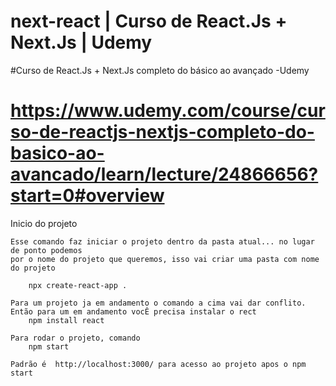 # next-react | Curso de React.Js + Next.Js | Udemy

#Curso de React.Js + Next.Js completo do básico ao avançado -Udemy
#  https://www.udemy.com/course/curso-de-reactjs-nextjs-completo-do-basico-ao-avancado/learn/lecture/24866656?start=0#overview


Inicio do projeto 

    Esse comando faz iniciar o projeto dentro da pasta atual... no lugar de ponto podemos 
    por o nome do projeto que queremos, isso vai criar uma pasta com nome do projeto

        npx create-react-app . 
        
    Para um projeto ja em andamento o comando a cima vai dar conflito. Então para um em andamento vocÊ precisa instalar o rect
        npm install react

    Para rodar o projeto, comando 
        npm start 
    
    Padrão é  http://localhost:3000/ para acesso ao projeto apos o npm start


    
